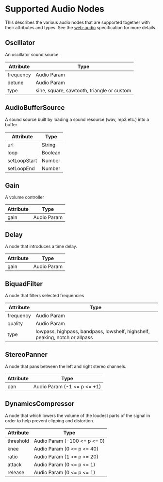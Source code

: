 Supported Audio Nodes
=====================

This describes the various audio nodes that are supported together with their attributes and types. See the [web-audio](https://developer.mozilla.org/en-US/docs/Web/API/Web_Audio_API) specification for more details.

Oscillator
----------

An oscillator sound source.


| Attribute | Type |
| --------- | ---- |
| frequency | Audio Param |
| detune    | Audio Param |
| type      | sine, square, sawtooth, triangle or custom |

AudioBufferSource
-----------------

A sound source built by loading a sound resource (wav, mp3 etc.) into a buffer.


| Attribute | Type |
| --------- | ---- |
| url | String |
| loop    | Boolean |
| setLoopStart | Number |
| setLoopEnd | Number |

Gain
----

A volume controller


| Attribute | Type |
| ----------- | -- |
| gain | Audio Param |

Delay
-----

A node that introduces a time delay.


| Attribute | Type |
| --------- | ---- |
| gain | Audio Param |


BiquadFilter
------------

A node that filters selected frequencies

| Attribute | Type |
| --------- | ---- |
| frequency | Audio Param |
| quality   | Audio Param |
| type      | lowpass, highpass, bandpass, lowshelf, highshelf, peaking, notch or allpass |

StereoPanner
------------

A node that pans between the left and right stereo channels.


| Attribute | Type |
| --------- | ---- |
| pan | Audio Param (-1 <= p <= +1)|


DynamicsCompressor
------------------

A node that which lowers the volume of the loudest parts of the signal in order to help prevent clipping and distortion.


| Attribute | Type |
| --------- | ---- |
| threshold | Audio Param (-100 <= p <= 0)|
| knee | Audio Param (0 <= p <= 40)|
| ratio | Audio Param (1 <= p <= 20)|
| attack | Audio Param (0 <= p <= 1)|
| release | Audio Param (0 <= p <= 1)|

